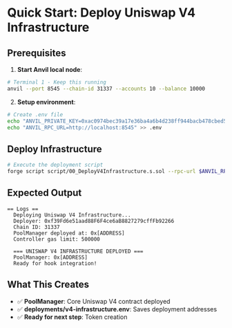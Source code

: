 # Quick Start: Deploy Uniswap V4 Infrastructure

## Prerequisites

1. **Start Anvil local node**:
```bash
# Terminal 1 - Keep this running
anvil --port 8545 --chain-id 31337 --accounts 10 --balance 10000
```

2. **Setup environment**:
```bash
# Create .env file
echo "ANVIL_PRIVATE_KEY=0xac0974bec39a17e36ba4a6b4d238ff944bacb478cbed5efcae784d7bf4f2ff80" > .env
echo "ANVIL_RPC_URL=http://localhost:8545" >> .env
```

## Deploy Infrastructure

```bash
# Execute the deployment script
forge script script/00_DeployV4Infrastructure.s.sol --rpc-url $ANVIL_RPC_URL --private-key $ANVIL_PRIVATE_KEY --broadcast -vvv
```

## Expected Output

```
== Logs ==
  Deploying Uniswap V4 Infrastructure...
  Deployer: 0xf39Fd6e51aad88F6F4ce6aB8827279cffFb92266
  Chain ID: 31337
  PoolManager deployed at: 0x[ADDRESS]
  Controller gas limit: 500000

  === UNISWAP V4 INFRASTRUCTURE DEPLOYED ===
  PoolManager: 0x[ADDRESS]
  Ready for hook integration!
```

## What This Creates

- ✅ **PoolManager**: Core Uniswap V4 contract deployed
- ✅ **deployments/v4-infrastructure.env**: Saves deployment addresses
- ✅ **Ready for next step**: Token creation
